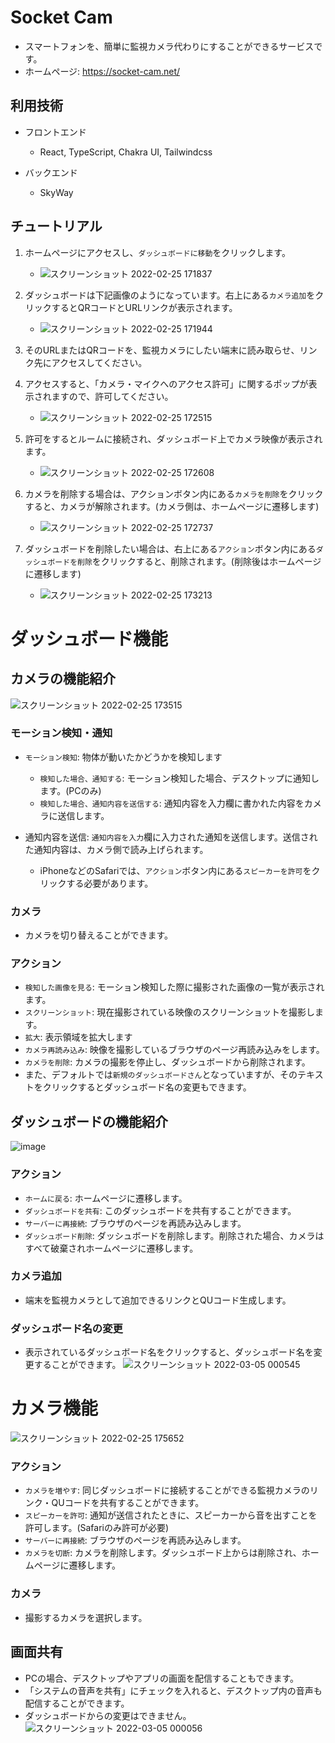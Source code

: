 # Socket Cam

- スマートフォンを、簡単に監視カメラ代わりにすることができるサービスです。
- ホームページ: https://socket-cam.net/


## 利用技術
- フロントエンド
    * React, TypeScript, Chakra UI, Tailwindcss

- バックエンド
    * SkyWay


## チュートリアル

1. ホームページにアクセスし、`ダッシュボードに移動`をクリックします。
    * ![スクリーンショット 2022-02-25 171837](https://user-images.githubusercontent.com/31305419/155680113-f94db6d3-7a28-441e-9730-59da01ddd976.png)

2. ダッシュボードは下記画像のようになっています。右上にある`カメラ追加`をクリックするとQRコードとURLリンクが表示されます。
    * ![スクリーンショット 2022-02-25 171944](https://user-images.githubusercontent.com/31305419/155680607-9ebb33e6-3cff-4ad1-b5e2-c6f2a7731fcb.png)

3. そのURLまたはQRコードを、監視カメラにしたい端末に読み取らせ、リンク先にアクセスしてください。

4. アクセスすると、「カメラ・マイクへのアクセス許可」に関するポップが表示されますので、許可してください。
    * ![スクリーンショット 2022-02-25 172515](https://user-images.githubusercontent.com/31305419/155681062-9c10d658-bf8e-401d-8367-813d0b8961b2.png)

5. 許可をするとルームに接続され、ダッシュボード上でカメラ映像が表示されます。
    * ![スクリーンショット 2022-02-25 172608](https://user-images.githubusercontent.com/31305419/155681194-be861668-1fca-4841-9cbf-f15a0ee1b326.png)

6. カメラを削除する場合は、アクションボタン内にある`カメラを削除`をクリックすると、カメラが解除されます。(カメラ側は、ホームページに遷移します)
    * ![スクリーンショット 2022-02-25 172737](https://user-images.githubusercontent.com/31305419/155681417-08d4fcdd-bfe2-4a10-96b9-fd0b2ade3f76.png)

7. ダッシュボードを削除したい場合は、右上にある`アクション`ボタン内にある`ダッシュボードを削除`をクリックすると、削除されます。(削除後はホームページに遷移します)
    * ![スクリーンショット 2022-02-25 173213](https://user-images.githubusercontent.com/31305419/155682069-84317591-d5da-45ab-94c6-8fbd2ba5ad3d.png)

# ダッシュボード機能

## カメラの機能紹介

![スクリーンショット 2022-02-25 173515](https://user-images.githubusercontent.com/31305419/155682512-d8c13372-376c-4918-9b8f-3932943d27bf.png)

### モーション検知・通知
- `モーション検知`: 物体が動いたかどうかを検知します
    * `検知した場合、通知する`: モーション検知した場合、デスクトップに通知します。(PCのみ)
    * `検知した場合、通知内容を送信する`: 通知内容を入力欄に書かれた内容をカメラに送信します。

- 通知内容を送信: `通知内容を入力`欄に入力された通知を送信します。送信された通知内容は、カメラ側で読み上げられます。
    * iPhoneなどのSafariでは、`アクション`ボタン内にある`スピーカーを許可`をクリックする必要があります。

### カメラ
- カメラを切り替えることができます。

### アクション
- `検知した画像を見る`: モーション検知した際に撮影された画像の一覧が表示されます。
- `スクリーンショット`: 現在撮影されている映像のスクリーンショットを撮影します。
- `拡大`: 表示領域を拡大します
- `カメラ再読み込み`: 映像を撮影しているブラウザのページ再読み込みをします。
- `カメラを削除`: カメラの撮影を停止し、ダッシュボードから削除されます。
- また、デフォルトでは`新規のダッシュボードさん`となっていますが、そのテキストをクリックするとダッシュボード名の変更もできます。

## ダッシュボードの機能紹介
![image](https://user-images.githubusercontent.com/31305419/155684786-8709866d-d537-4ad0-81ac-9153e71424ae.png)

### アクション
- `ホームに戻る`: ホームページに遷移します。
- `ダッシュボードを共有`: このダッシュボードを共有することができます。
- `サーバーに再接続`: ブラウザのページを再読み込みします。
- `ダッシュボード削除`: ダッシュボードを削除します。削除された場合、カメラはすべて破棄されホームページに遷移します。

### カメラ追加
- 端末を監視カメラとして追加できるリンクとQUコード生成します。

### ダッシュボード名の変更
- 表示されているダッシュボード名をクリックすると、ダッシュボード名を変更することができます。
![スクリーンショット 2022-03-05 000545](https://user-images.githubusercontent.com/31305419/156787615-0eaee4b1-58c2-42c3-99bc-560a1c91305d.png)

# カメラ機能
![スクリーンショット 2022-02-25 175652](https://user-images.githubusercontent.com/31305419/155685646-8f7c8471-81df-434b-b835-4522a70a61d3.png)

### アクション
- `カメラを増やす`: 同じダッシュボードに接続することができる監視カメラのリンク・QUコードを共有することができます。
- `スピーカーを許可`: 通知が送信されたときに、スピーカーから音を出すことを許可します。(Safariのみ許可が必要)
- `サーバーに再接続`: ブラウザのページを再読み込みします。
- `カメラを切断`: カメラを削除します。ダッシュボード上からは削除され、ホームページに遷移します。

### カメラ
- 撮影するカメラを選択します。

## 画面共有
- PCの場合、デスクトップやアプリの画面を配信することもできます。
- 「システムの音声を共有」にチェックを入れると、デスクトップ内の音声も配信することができます。
- ダッシュボードからの変更はできません。
![スクリーンショット 2022-03-05 000056](https://user-images.githubusercontent.com/31305419/156786931-3e873c19-04c6-4d6b-9638-1c7a8f8dc421.png)

